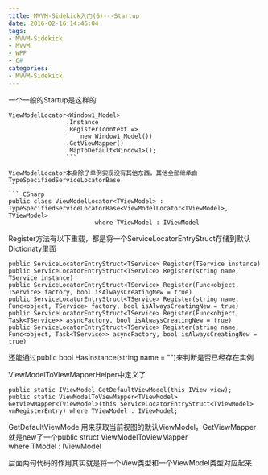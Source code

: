 ```yaml
---
title: MVVM-Sidekick入门(6)---Startup
date: 2016-02-16 14:46:04
tags: 
- MVVM-Sidekick
- MVVM
- WPF
- C#
categories: 
- MVVM-Sidekick
---
```


一个一般的Startup是这样的
``` CSharp
ViewModelLocator<Window1_Model>
                .Instance
                .Register(context =>
                    new Window1_Model())
                .GetViewMapper()
                .MapToDefault<Window1>();
                ```

ViewModelLocator本身除了单例实现没有其他东西，其他全部继承自TypeSpecifiedServiceLocatorBase

``` CSharp
public class ViewModelLocator<TViewModel> : TypeSpecifiedServiceLocatorBase<ViewModelLocator<TViewModel>, TViewModel>
                        where TViewModel : IViewModel
```

Register方法有以下重载，都是将一个ServiceLocatorEntryStruct存储到默认Dictionaty里面

``` CSharp
public ServiceLocatorEntryStruct<TService> Register(TService instance)
public ServiceLocatorEntryStruct<TService> Register(string name, TService instance)
public ServiceLocatorEntryStruct<TService> Register(Func<object, TService> factory, bool isAlwaysCreatingNew = true)
public ServiceLocatorEntryStruct<TService> Register(string name, Func<object, TService> factory, bool isAlwaysCreatingNew = true)
public ServiceLocatorEntryStruct<TService> Register(Func<object, Task<TService>> asyncFactory, bool isAlwaysCreatingNew = true)
public ServiceLocatorEntryStruct<TService> Register(string name, Func<object, Task<TService>> asyncFactory, bool isAlwaysCreatingNew = true)
```

还能通过public bool HasInstance(string name = "")来判断是否已经存在实例

ViewModelToViewMapperHelper中定义了

``` CSharp
public static IViewModel GetDefaultViewModel(this IView view);
public static ViewModelToViewMapper<TViewModel> GetViewMapper<TViewModel>(this ServiceLocatorEntryStruct<TViewModel> vmRegisterEntry) where TViewModel : IViewModel;
```

GetDefaultViewModel用来获取当前视图的默认ViewModel，GetViewMapper就是new了一个public struct ViewModelToViewMapper<TModel> where TModel : IViewModel

后面两句代码的作用其实就是将一个View类型和一个ViewModel类型对应起来
